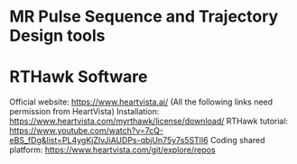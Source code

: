 # MR Pulse Sequence and Trajectory Design tools

# RTHawk Software
Official website: https://www.heartvista.ai/
(All the following links need permission from HeartVista)
Installation: https://www.heartvista.com/myrthawk/license/download/
RTHawk tutorial: https://www.youtube.com/watch?v=7cQ-eBS_fDg&list=PL4ygKjZIvJiAUDPs-qbjUn75y7s5STlI6
Coding shared platform: https://www.heartvista.com/git/explore/repos

